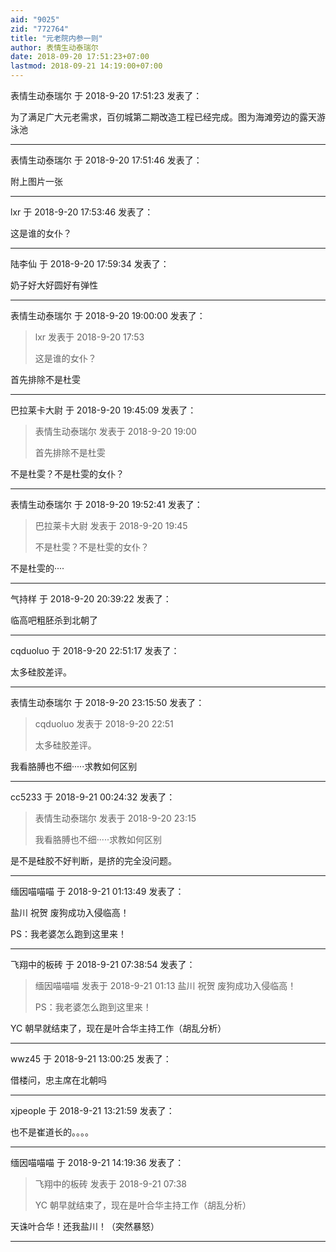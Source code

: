 ```yaml
---
aid: "9025"
zid: "772764"
title: "元老院内参一则"
author: 表情生动泰瑞尔
date: 2018-09-20 17:51:23+07:00
lastmod: 2018-09-21 14:19:00+07:00
---
```


表情生动泰瑞尔 于 2018-9-20 17:51:23 发表了：

为了满足广大元老需求，百仞城第二期改造工程已经完成。图为海滩旁边的露天游泳池

---

表情生动泰瑞尔 于 2018-9-20 17:51:46 发表了：

附上图片一张

---

lxr 于 2018-9-20 17:53:46 发表了：

这是谁的女仆？

---

陆李仙 于 2018-9-20 17:59:34 发表了：

奶子好大好圆好有弹性

---

表情生动泰瑞尔 于 2018-9-20 19:00:00 发表了：

> lxr 发表于 2018-9-20 17:53
>
> 这是谁的女仆？

首先排除不是杜雯

---

巴拉莱卡大尉 于 2018-9-20 19:45:09 发表了：

> 表情生动泰瑞尔 发表于 2018-9-20 19:00
>
> 首先排除不是杜雯

不是杜雯？不是杜雯的女仆？

---

表情生动泰瑞尔 于 2018-9-20 19:52:41 发表了：

> 巴拉莱卡大尉 发表于 2018-9-20 19:45
>
> 不是杜雯？不是杜雯的女仆？

不是杜雯的····

---

气持样 于 2018-9-20 20:39:22 发表了：

临高吧粗胚杀到北朝了

---

cqduoluo 于 2018-9-20 22:51:17 发表了：

太多硅胶差评。

---

表情生动泰瑞尔 于 2018-9-20 23:15:50 发表了：

> cqduoluo 发表于 2018-9-20 22:51
>
> 太多硅胶差评。

我看胳膊也不细·····求教如何区别

---

cc5233 于 2018-9-21 00:24:32 发表了：

> 表情生动泰瑞尔 发表于 2018-9-20 23:15
>
> 我看胳膊也不细·····求教如何区别

是不是硅胶不好判断，是挤的完全没问题。

---

缅因喵喵喵 于 2018-9-21 01:13:49 发表了：

盐川 祝贺 废狗成功入侵临高！

PS：我老婆怎么跑到这里来！

---

飞翔中的板砖 于 2018-9-21 07:38:54 发表了：

> 缅因喵喵喵 发表于 2018-9-21 01:13 盐川 祝贺 废狗成功入侵临高！
>
> PS：我老婆怎么跑到这里来！

YC 朝早就结束了，现在是叶合华主持工作（胡乱分析）

---

wwz45 于 2018-9-21 13:00:25 发表了：

借楼问，忠主席在北朝吗

---

xjpeople 于 2018-9-21 13:21:59 发表了：

也不是崔道长的。。。。

---

缅因喵喵喵 于 2018-9-21 14:19:36 发表了：

> 飞翔中的板砖 发表于 2018-9-21 07:38
>
> YC 朝早就结束了，现在是叶合华主持工作（胡乱分析）

天诛叶合华！还我盐川！（突然暴怒）

---
